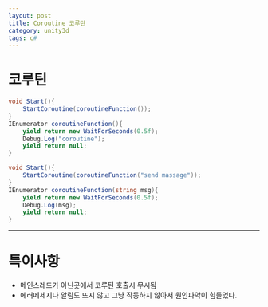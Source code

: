 ```yaml
---
layout: post
title: Coroutine 코루틴
category: unity3d
tags: c#
---
```


# 코루틴
```c#
void Start(){
    StartCoroutine(coroutineFunction());
}
IEnumerator coroutineFunction(){
    yield return new WaitForSeconds(0.5f);
    Debug.Log("coroutine");
    yield return null;
}
```

```c#
void Start(){
    StartCoroutine(coroutineFunction("send massage"));
}
IEnumerator coroutineFunction(string msg){
    yield return new WaitForSeconds(0.5f);
    Debug.Log(msg);
    yield return null;
}
```

---

# 특이사항
* 메인스레드가 아닌곳에서 코루틴 호출시 무시됨
* 에러메세지나 알림도 뜨지 않고 그냥 작동하지 않아서 원인파악이 힘들었다.